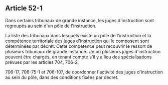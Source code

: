 Article 52-1
----
Dans certains tribunaux de grande instance, les juges d'instruction sont
regroupés au sein d'un pôle de l'instruction.

La liste des tribunaux dans lesquels existe un pôle de l'instruction et la
compétence territoriale des juges d'instruction qui le composent sont
déterminées par décret. Cette compétence peut recouvrir le ressort de plusieurs
tribunaux de grande instance. Un ou plusieurs juges d'instruction peuvent être
chargés, en tenant compte s'il y a lieu des spécialisations prévues par les
articles 704, 706-2,

706-17, 706-75-1 et 706-107, de coordonner l'activité des juges d'instruction au
sein du pôle, dans des conditions fixées par décret.
